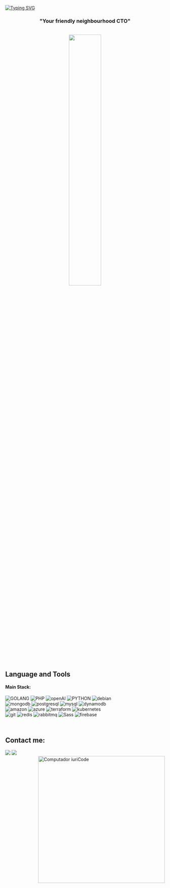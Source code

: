 [![Typing SVG](https://readme-typing-svg.herokuapp.com?color=FF3670&size=35&center=true&vCenter=true&width=1000&lines=My+name+is+Mark+Dalby)](https://git.io/typing-svg)

<h3 align="center">"Your friendly neighbourhood CTO"</h3>

<br>

<div align="center" style="margin-bottom:200px">
 <img width=45% align="center" src="https://github-readme-stats.vercel.app/api?username=kryptoknight&theme=radical&show_icons=true" />
</div>


<br>

## Language and Tools

#### Main Stack:
![GOLANG](https://img.shields.io/badge/-GOLANG-grey?style=for-the-badge&logo=go&logoColor=white&labelColor=8E2DE2)
![PHP](https://img.shields.io/badge/-PHP-grey?style=for-the-badge&logo=php&logoColor=white&labelColor=8E2DE2)
![openAI](https://img.shields.io/badge/-OpenAI-grey?style=for-the-badge&logo=openaigym&logoColor=white&labelColor=8E2DE2)
![PYTHON](https://img.shields.io/badge/-PYTHON-grey?style=for-the-badge&logo=python&logoColor=white&labelColor=8E2DE2)
![debian](https://img.shields.io/badge/-debian-grey?style=for-the-badge&logo=debian&logoColor=white&labelColor=8E2DE2)
<br>
![mongodb](https://img.shields.io/badge/-mongodb-grey?style=for-the-badge&logo=mongodb&logoColor=white&labelColor=8E2DE2)
![postgresql](https://img.shields.io/badge/-postgresql-grey?style=for-the-badge&logo=postgresql&logoColor=white&labelColor=8E2DE2)
![mysql](https://img.shields.io/badge/-mysql-grey?style=for-the-badge&logo=mysql&logoColor=white&labelColor=8E2DE2)
![dynamodb](https://img.shields.io/badge/-dynamodb-grey?style=for-the-badge&logo=amazondynamodb&logoColor=white&labelColor=8E2DE2)
<br>
![amazon](https://img.shields.io/badge/-amazon-grey?style=for-the-badge&logo=amazon&logoColor=white&labelColor=8E2DE2)
![azure](https://img.shields.io/badge/-azure-grey?style=for-the-badge&logo=microsoft&logoColor=white&labelColor=8E2DE2)
![terraform](https://img.shields.io/badge/-terraform-grey?style=for-the-badge&logo=terraform&logoColor=white&labelColor=8E2DE2)
![kubernetes](https://img.shields.io/badge/-kubernetes-grey?style=for-the-badge&logo=kubernetes&logoColor=white&labelColor=8E2DE2)
<br>
![git](https://img.shields.io/badge/-git-grey?style=for-the-badge&logo=git&logoColor=white&labelColor=8E2DE2)
![redis](https://img.shields.io/badge/-redis-grey?style=for-the-badge&logo=redis&logoColor=white&labelColor=8E2DE2)
![rabbitmq](https://img.shields.io/badge/-rabbitmq-grey?style=for-the-badge&logo=rabbitmq&logoColor=white&labelColor=8E2DE2)
![Sass](https://img.shields.io/badge/sass-grey?style=for-the-badge&logo=sass&logoColor=white&labelColor=8E2DE2)
![firebase](https://img.shields.io/badge/-firebase-grey?style=for-the-badge&logo=firebase&logoColor=white&labelColor=8E2DE2)
<br>

<br>

## Contact me:
<div>
<a href = "mailto: mark@dalbymail.com"><img loading="lazy" src="https://img.shields.io/badge/Gmail-D14836?style=for-the-badge&logo=gmail&logoColor=white" target="_blank"></a>
<a href="https://www.linkedin.com/in/markdalbyuk/" target="_blank"><img loading="lazy" src="https://img.shields.io/badge/-LinkedIn-%230077B5?style=for-the-badge&logo=linkedin&logoColor=white" target="_blank"></a>   
</div>

<img src="https://raw.githubusercontent.com/MicaelliMedeiros/micaellimedeiros/master/image/computer-illustration.png" min-width="400px" max-width="400px" width="400px" align="right" alt="Computador iuriCode">
